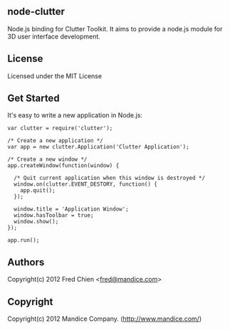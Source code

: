 node-clutter
---
Node.js binding for Clutter Toolkit. It aims to provide a node.js module for 3D user interface development.


License
-
Licensed under the MIT License

Get Started
-
It's easy to write a new application in Node.js:
  
    var clutter = require('clutter');
    
    /* Create a new application */
    var app = new clutter.Application('Clutter Application');
    
    /* Create a new window */
    app.createWindow(function(window) {
    
      /* Quit current application when this window is destroyed */
      window.on(clutter.EVENT_DESTORY, function() {
        app.quit();
      });

      window.title = 'Application Window';
      window.hasToolbar = true;
      window.show();
    });
    
    app.run();


Authors
-
Copyright(c) 2012 Fred Chien <<fred@mandice.com>>

Copyright
-
Copyright(c) 2012 Mandice Company.
(http://www.mandice.com/)
